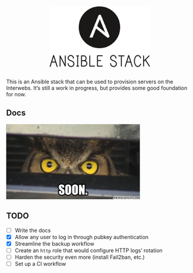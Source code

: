 <h1 align="center"><img src=".github/img/ansible-stack.png" alt="Ansible Stack"/></h1>

This is an Ansible stack that can be used to provision servers on the Interwebs.
It’s still a work in progress, but provides some good foundation for now.

## Docs

![Soon…](.github/img/soon.jpg)

## TODO

- [ ] Write the docs
- [x] Allow any user to log in through pubkey authentication
- [x] Streamline the backup workflow
- [ ] Create an `http` role that would configure HTTP logs’ rotation
- [ ] Harden the security even more (install Fail2ban, etc.)
- [ ] Set up a CI workflow
